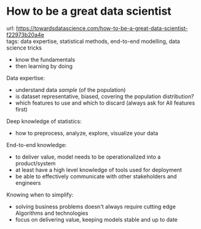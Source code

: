 # How to be a great data scientist

url: <https://towardsdatascience.com/how-to-be-a-great-data-scientist-f22973b20a4e> \
tags: data expertise, statistical methods, end-to-end modelling, data science tricks

- know the fundamentals
- then learning by doing

Data expertise:

- understand data _sample_ (of the population)
- is dataset representative, biased, covering the population distribution?
- which features to use and which to discard (always ask for All features first)

Deep knowledge of statistics:

- how to preprocess, analyze, explore, visualize your data

End-to-end knowledge:

- to deliver value, model needs to be operationalized into a product/system
- at least have a high level knowledge of tools used for deployment
- be able to effectively communicate with other stakeholders and engineers

Knowing when to simplify:

- solving business problems doesn't always require cutting edge Algorithms and technologies
- focus on delivering value, keeping models stable and up to date